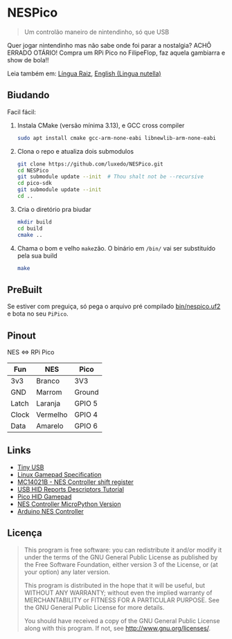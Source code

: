 # NESPico

> Um controlão maneiro de nintendinho, só que USB

Quer jogar nintendinho mas não sabe onde foi parar a nostalgia?
ACHÔ ERRADO OTÁRIO!
Compra um RPi Pico no FilipeFlop, faz aquela gambiarra e show de bola!!

Leia também em: [Língua Raiz](README-pt-BR.md), [English (Lingua nutella)](README.md)

## Biudando

Facil fácil:

1. Instala CMake (versão mínima 3.13), e GCC cross compiler
   ```bash
   sudo apt install cmake gcc-arm-none-eabi libnewlib-arm-none-eabi
   ```
1. Clona o repo e atualiza dois submodulos
   ```bash
   git clone https://github.com/luxedo/NESPico.git
   cd NESPico
   git submodule update --init  # Thou shalt not be --recursive
   cd pico-sdk
   git submodule update --init
   cd ..
   ```
1. Cria o diretório pra biudar
   ```bash
   mkdir build
   cd build
   cmake ..
   ```
1. Chama o bom e velho `make`zão. O binário em `/bin/` vai ser
   substituído pela sua build
   ```bash
   make
   ```

## PreBuilt

Se estiver com preguiça, só pega o arquivo pré compilado 
[bin/nespico.uf2](bin/nespico.uf2) e bota no seu `PiPico`.

## Pinout

NES <=> RPi Pico

| Fun   | NES      | Pico   |
| ----- | -------- | ------ |
| 3v3   | Branco   | 3V3    |
| GND   | Marrom   | Ground |
| Latch | Laranja  | GPIO 5 |
| Clock | Vermelho | GPIO 4 |
| Data  | Amarelo  | GPIO 6 |

## Links

- [Tiny USB](https://github.com/hathach/tinyusb)
- [Linux Gamepad Specification](https://www.kernel.org/doc/html/latest/input/gamepad.html?highlight=gamepad)
- [MC14021B - NES Controller shift register](https://pdf1.alldatasheet.com/datasheet-pdf/view/11945/ONSEMI/MC14021BCP/+018W7UllREMIcPhBztzvlMb+/datasheet.pdf)
- [USB HID Reports Descriptors Tutorial](https://eleccelerator.com/tutorial-about-usb-hid-report-descriptors/)
- [Pico HID Gamepad](https://github.com/Drewol/rp2040-gamecon)
- [NES Controller MicroPython Version](https://github.com/printnplay/Pico-MicroPython/blob/main/NES2USB.py)
- [Arduino NES Controller](https://github.com/Grouflon/arduino-nes-controller/blob/master/src/nes/nes.ino)

## Licença

> This program is free software: you can redistribute it and/or modify it under the terms of the GNU General Public License as published by the Free Software Foundation, either version 3 of the License, or (at your option) any later version.
>
> This program is distributed in the hope that it will be useful, but WITHOUT ANY WARRANTY; without even the implied warranty of MERCHANTABILITY or FITNESS FOR A PARTICULAR PURPOSE. See the GNU General Public License for more details.
>
> You should have received a copy of the GNU General Public License along with this program. If not, see http://www.gnu.org/licenses/.
